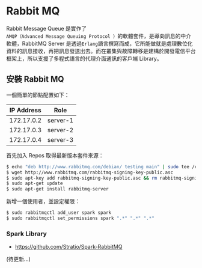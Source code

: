 # Rabbit MQ
Rabbit Message Queue 是實作了```AMQP（Advanced Message Queuing Protocol ）```的軟體套件，是導向訊息的中介軟體，RabbitMQ Server 是透過```Erlang```語言撰寫而成，它所能做就是處理數位化資料的訊息接收，再把訊息發送出去。而在叢集與故障轉移是建構於開發電信平台框架上，所以支援了多程式語言的代理介面通訊的客戶端 Library。

## 安裝 Rabbit MQ
一個簡單的節點配置如下：

| IP Address  |   Role   |
|-------------|----------|
|172.17.0.2   | server-1 |
|172.17.0.3   | server-2 |
|172.17.0.4   | server-3 |

首先加入 Repos 取得最新版本套件來源：
```sh
$ echo "deb http://www.rabbitmq.com/debian/ testing main" | sudo tee /etc/apt/sources.list.d/rabbitmq.list
$ wget http://www.rabbitmq.com/rabbitmq-signing-key-public.asc
$ sudo apt-key add rabbitmq-signing-key-public.asc && rm rabbitmq-signing-key-public.asc
$ sudo apt-get update
$ sudo apt-get install rabbitmq-server
```

新增一個使用者，並設定權限：
```sh
$ sudo rabbitmqctl add_user spark spark
$ sudo rabbitmqctl set_permissions spark ".*" ".*" ".*"
```

### Spark Library
* https://github.com/Stratio/Spark-RabbitMQ

(待更新...)
